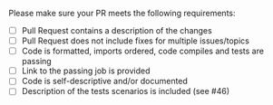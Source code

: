 

Please make sure your PR meets the following requirements:
- [ ] Pull Request contains a description of the changes
- [ ] Pull Request does not include fixes for multiple issues/topics
- [ ] Code is formatted, imports ordered, code compiles and tests are passing
- [ ] Link to the passing job is provided
- [ ] Code is self-descriptive and/or documented
- [ ] Description of the tests scenarios is included (see #46)